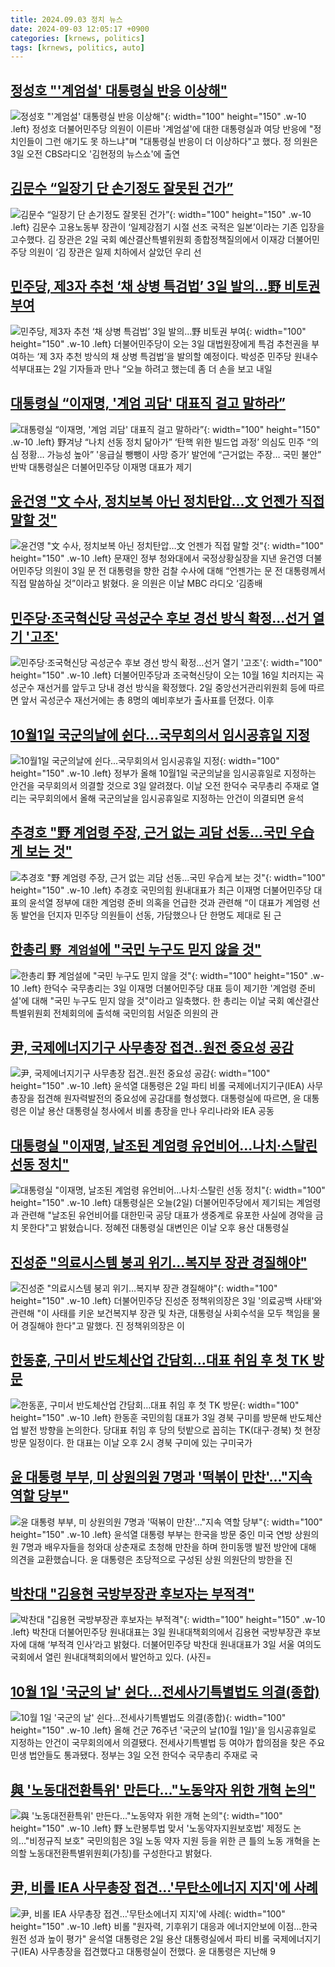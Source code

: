 ```yaml
---
title: 2024.09.03 정치 뉴스
date: 2024-09-03 12:05:17 +0900
categories: [krnews, politics]
tags: [krnews, politics, auto]
---
```

## [정성호 "'계엄설' 대통령실 반응 이상해"](https://n.news.naver.com/mnews/article/031/0000866820)

![정성호 "'계엄설' 대통령실 반응 이상해"](https://mimgnews.pstatic.net/image/origin/031/2024/09/03/866820.jpg?type=nf220_150){: width="100" height="150" .w-10 .left}
정성호 더불어민주당 의원이 이른바 '계엄설'에 대한 대통령실과 여당 반응에 "정치인들이 그런 애기도 못 하느냐"며 "대통령실 반응이 더 이상하다"고 했다. 정 의원은 3일 오전 CBS라디오 '김현정의 뉴스쇼'에 출연

## [김문수 “일장기 단 손기정도 잘못된 건가”](https://n.news.naver.com/mnews/article/005/0001722366)

![김문수 “일장기 단 손기정도 잘못된 건가”](https://mimgnews.pstatic.net/image/origin/005/2024/09/02/1722366.jpg?type=nf220_150){: width="100" height="150" .w-10 .left}
김문수 고용노동부 장관이 ‘일제강점기 시절 선조 국적은 일본’이라는 기존 입장을 고수했다. 김 장관은 2일 국회 예산결산특별위원회 종합정책질의에서 이재강 더불어민주당 의원이 ‘김 장관은 일제 치하에서 살았던 우리 선

## [민주당, 제3자 추천 ‘채 상병 특검법’ 3일 발의…野 비토권 부여](https://n.news.naver.com/mnews/article/020/0003585199)

![민주당, 제3자 추천 ‘채 상병 특검법’ 3일 발의…野 비토권 부여](https://mimgnews.pstatic.net/image/origin/020/2024/09/02/3585199.jpg?type=nf220_150){: width="100" height="150" .w-10 .left}
더불어민주당이 오는 3일 대법원장에게 특검 추천권을 부여하는 ‘제 3자 추천 방식의 채 상병 특검법’을 발의할 예정이다. 박성준 민주당 원내수석부대표는 2일 기자들과 만나 “오늘 하려고 했는데 좀 더 손을 보고 내일

## [대통령실 “이재명, '계엄 괴담' 대표직 걸고 말하라”](https://n.news.naver.com/mnews/article/022/0003965400)

![대통령실 “이재명, '계엄 괴담' 대표직 걸고 말하라”](https://mimgnews.pstatic.net/image/origin/022/2024/09/03/3965400.jpg?type=nf220_150){: width="100" height="150" .w-10 .left}
野겨냥 “나치 선동 정치 닮아가” ‘탄핵 위한 빌드업 과정’ 의심도 민주 “의심 정황… 가능성 높아” '응급실 뺑뺑이 사망 증가’ 발언에 “근거없는 주장… 국민 불안” 반박 대통령실은 더불어민주당 이재명 대표가 제기

## [윤건영 "文 수사, 정치보복 아닌 정치탄압…文 언젠가 직접 말할 것"](https://n.news.naver.com/mnews/article/011/0004387643)

![윤건영 "文 수사, 정치보복 아닌 정치탄압…文 언젠가 직접 말할 것"](https://mimgnews.pstatic.net/image/origin/011/2024/09/03/4387643.jpg?type=nf220_150){: width="100" height="150" .w-10 .left}
문재인 정부 청와대에서 국정상황실장을 지낸 윤건영 더불어민주당 의원이 3일 문 전 대통령을 향한 검찰 수사에 대해 “언젠가는 문 전 대통령께서 직접 말씀하실 것”이라고 밝혔다. 윤 의원은 이날 MBC 라디오 ‘김종배

## [민주당·조국혁신당 곡성군수 후보 경선 방식 확정…선거 열기 '고조'](https://n.news.naver.com/mnews/article/079/0003934281)

![민주당·조국혁신당 곡성군수 후보 경선 방식 확정…선거 열기 '고조'](https://mimgnews.pstatic.net/image/origin/079/2024/09/02/3934281.jpg?type=nf220_150){: width="100" height="150" .w-10 .left}
더불어민주당과 조국혁신당이 오는 10월 16일 치러지는 곡성군수 재선거를 앞두고 당내 경선 방식을 확정했다. 2일 중앙선거관리위원회 등에 따르면 앞서 곡성군수 재선거에는 총 8명의 예비후보가 출사표를 던졌다. 이후

## [10월1일 국군의날에 쉰다...국무회의서 임시공휴일 지정](https://n.news.naver.com/mnews/article/092/0002344215)

![10월1일 국군의날에 쉰다...국무회의서 임시공휴일 지정](https://mimgnews.pstatic.net/image/origin/092/2024/09/03/2344215.jpg?type=nf220_150){: width="100" height="150" .w-10 .left}
정부가 올해 10월1일 국군의날을 임시공휴일로 지정하는 안건을 국무회의서 의결할 것으로 3일 알려졌다. 이날 오전 한덕수 국무총리 주재로 열리는 국무회의에서 올해 국군의날을 임시공휴일로 지정하는 안건이 의결되면 윤석

## [추경호 "野 계엄령 주장, 근거 없는 괴담 선동…국민 우습게 보는 것"](https://n.news.naver.com/mnews/article/018/0005826797)

![추경호 "野 계엄령 주장, 근거 없는 괴담 선동…국민 우습게 보는 것"](https://mimgnews.pstatic.net/image/origin/018/2024/09/03/5826797.jpg?type=nf220_150){: width="100" height="150" .w-10 .left}
추경호 국민의힘 원내대표가 최근 이재명 더불어민주당 대표의 윤석열 정부에 대한 계엄령 준비 의혹을 언급한 것과 관련해 “이 대표가 계엄령 선동 발언을 던지자 민주당 의원들이 선동, 가담했으나 단 한명도 제대로 된 근

## [한총리 `野 계엄설`에 "국민 누구도 믿지 않을 것"](https://n.news.naver.com/mnews/article/029/0002899842)

![한총리 `野 계엄설`에 "국민 누구도 믿지 않을 것"](https://mimgnews.pstatic.net/image/origin/029/2024/09/03/2899842.jpg?type=nf220_150){: width="100" height="150" .w-10 .left}
한덕수 국무총리는 3일 이재명 더불어민주당 대표 등이 제기한 '계엄령 준비설'에 대해 "국민 누구도 믿지 않을 것"이라고 일축했다. 한 총리는 이날 국회 예산결산특별위원회 전체회의에 출석해 국민의힘 서일준 의원의 관

## [尹, 국제에너지기구 사무총장 접견..원전 중요성 공감](https://n.news.naver.com/mnews/article/014/0005235960)

![尹, 국제에너지기구 사무총장 접견..원전 중요성 공감](https://mimgnews.pstatic.net/image/origin/014/2024/09/02/5235960.jpg?type=nf220_150){: width="100" height="150" .w-10 .left}
윤석열 대통령은 2일 파티 비롤 국제에너지기구(IEA) 사무총장을 접견해 원자력발전의 중요성에 공감대를 형성했다. 대통령실에 따르면, 윤 대통령은 이날 용산 대통령실 청사에서 비롤 총장을 만나 우리나라와 IEA 공동

## [대통령실 "이재명, 날조된 계엄령 유언비어...나치·스탈린 선동 정치"](https://n.news.naver.com/mnews/article/374/0000400092)

![대통령실 "이재명, 날조된 계엄령 유언비어...나치·스탈린 선동 정치"](https://mimgnews.pstatic.net/image/origin/374/2024/09/02/400092.jpg?type=nf220_150){: width="100" height="150" .w-10 .left}
대통령실은 오늘(2일) 더불어민주당에서 제기되는 계엄령과 관련해 "날조된 유언비어를 대한민국 공당 대표가 생중계로 유포한 사실에 경악을 금치 못한다"고 밝혔습니다. 정혜전 대통령실 대변인은 이날 오후 용산 대통령실

## [진성준 "의료시스템 붕괴 위기…복지부 장관 경질해야"](https://n.news.naver.com/mnews/article/001/0014908524)

![진성준 "의료시스템 붕괴 위기…복지부 장관 경질해야"](https://mimgnews.pstatic.net/image/origin/001/2024/09/03/14908524.jpg?type=nf220_150){: width="100" height="150" .w-10 .left}
더불어민주당 진성준 정책위의장은 3일 '의료공백 사태'와 관련해 "이 사태를 키운 보건복지부 장관 및 차관, 대통령실 사회수석을 모두 책임을 물어 경질해야 한다"고 말했다. 진 정책위의장은 이

## [한동훈, 구미서 반도체산업 간담회…대표 취임 후 첫 TK 방문](https://n.news.naver.com/mnews/article/016/0002357572)

![한동훈, 구미서 반도체산업 간담회…대표 취임 후 첫 TK 방문](https://mimgnews.pstatic.net/image/origin/016/2024/09/03/2357572.jpg?type=nf220_150){: width="100" height="150" .w-10 .left}
한동훈 국민의힘 대표가 3일 경북 구미를 방문해 반도체산업 발전 방향을 논의한다. 당대표 취임 후 당의 텃밭으로 꼽히는 TK(대구·경북) 첫 현장 방문 일정이다. 한 대표는 이날 오후 2시 경북 구미에 있는 구미국가

## [윤 대통령 부부, 미 상원의원 7명과 '떡볶이 만찬'..."지속 역할 당부"](https://n.news.naver.com/mnews/article/052/0002082236)

![윤 대통령 부부, 미 상원의원 7명과 '떡볶이 만찬'..."지속 역할 당부"](https://mimgnews.pstatic.net/image/origin/052/2024/09/03/2082236.jpg?type=nf220_150){: width="100" height="150" .w-10 .left}
윤석열 대통령 부부는 한국을 방문 중인 미국 연방 상원의원 7명과 배우자들을 청와대 상춘재로 초청해 만찬을 하며 한미동맹 발전 방안에 대해 의견을 교환했습니다. 윤 대통령은 초당적으로 구성된 상원 의원단의 방한을 진

## [박찬대 "김용현 국방부장관 후보자는 부적격"](https://n.news.naver.com/mnews/article/018/0005826778)

![박찬대 "김용현 국방부장관 후보자는 부적격"](https://mimgnews.pstatic.net/image/origin/018/2024/09/03/5826778.jpg?type=nf220_150){: width="100" height="150" .w-10 .left}
박찬대 더불어민주당 원내대표는 3일 원내대책회의에서 김용현 국방부장관 후보자에 대해 ‘부적격 인사’라고 밝혔다. 더불어민주당 박찬대 원내대표가 3일 서울 여의도 국회에서 열린 원내대책회의에서 발언하고 있다. (사진=

## [10월 1일 '국군의 날' 쉰다…전세사기특별법도 의결(종합)](https://n.news.naver.com/mnews/article/277/0005467177)

![10월 1일 '국군의 날' 쉰다…전세사기특별법도 의결(종합)](https://mimgnews.pstatic.net/image/origin/277/2024/09/03/5467177.jpg?type=nf220_150){: width="100" height="150" .w-10 .left}
올해 건군 76주년 '국군의 날(10월 1일)'을 임시공휴일로 지정하는 안건이 국무회의에서 의결됐다. 전세사기특별법 등 여야가 합의점을 찾은 주요 민생 법안들도 통과됐다. 정부는 3일 오전 한덕수 국무총리 주재로 국

## [與 '노동대전환특위' 만든다…"노동약자 위한 개혁 논의"](https://n.news.naver.com/mnews/article/001/0014908809)

![與 '노동대전환특위' 만든다…"노동약자 위한 개혁 논의"](https://mimgnews.pstatic.net/image/origin/001/2024/09/03/14908809.jpg?type=nf220_150){: width="100" height="150" .w-10 .left}
野 노란봉투법 맞서 '노동약자지원보호법' 제정도 논의…"비정규직 보호" 국민의힘은 3일 노동 약자 지원 등을 위한 큰 틀의 노동 개혁을 논의할 노동대전환특별위원회(가칭)를 구성한다고 밝혔다.

## [尹, 비롤 IEA 사무총장 접견…'무탄소에너지 지지'에 사례](https://n.news.naver.com/mnews/article/001/0014907892)

![尹, 비롤 IEA 사무총장 접견…'무탄소에너지 지지'에 사례](https://mimgnews.pstatic.net/image/origin/001/2024/09/02/14907892.jpg?type=nf220_150){: width="100" height="150" .w-10 .left}
비롤 "원자력, 기후위기 대응과 에너지안보에 이점…한국 원전 성과 높이 평가" 윤석열 대통령은 2일 용산 대통령실에서 파티 비롤 국제에너지기구(IEA) 사무총장을 접견했다고 대통령실이 전했다. 윤 대통령은 지난해 9

